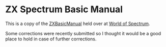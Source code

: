 # ZX Spectrum Basic Manual

This is a copy of the [ZXBasicManual](https://www.worldofspectrum.org/ZXBasicManual/) held over at [World of Spectrum](https://www.worldofspectrum.org).

Some corrections were recently submitted so I thought it would be a good place to hold in case of further corrections.
